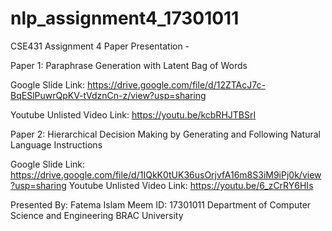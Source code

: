 # nlp_assignment4_17301011

CSE431 Assignment 4 Paper Presentation -

Paper 1: Paraphrase Generation with Latent Bag of Words

Google Slide Link: https://drive.google.com/file/d/12ZTAcJ7c-BqESlPuwrQpKV-tVdznCn-z/view?usp=sharing

Youtube Unlisted Video Link: https://youtu.be/kcbRHJTBSrI


Paper 2: Hierarchical Decision Making by Generating and Following Natural Language Instructions

Google Slide Link: https://drive.google.com/file/d/1IQkK0tUK36usOrjvfA16m8S3iM9iPj0k/view?usp=sharing
Youtube Unlisted Video Link: https://youtu.be/6_zCrRY6HIs

Presented By: Fatema Islam Meem ID: 17301011 Department of Computer Science and Engineering BRAC University
